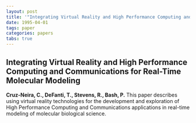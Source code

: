 ```yaml
---
layout: post
title: '"Integrating Virtual Reality and High Performance Computing and Communications for Real-Time Molecular Modeling"'
date: 1995-04-01
tags: paper
categories: papers
tabs: true
---
```


## Integrating Virtual Reality and High Performance Computing and Communications for Real-Time Molecular Modeling
**Cruz-Neira, C., DeFanti, T., Stevens, R., Bash, P.**
This paper describes using virtual reality technologies for the development and exploration of High Performance Computing and Communications applications in real-time modeling of molecular biological science.